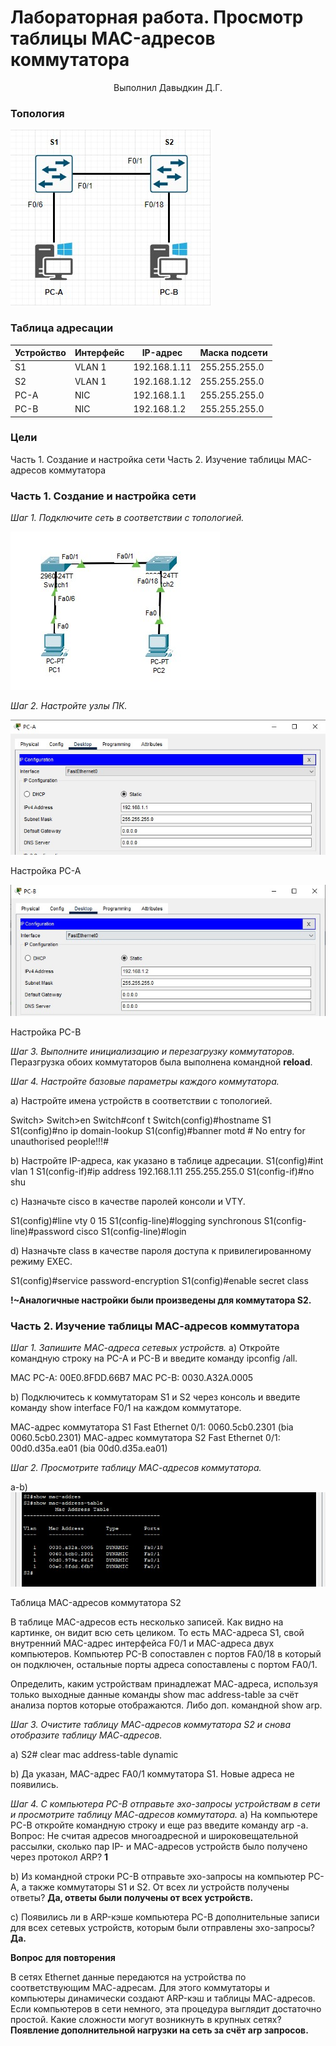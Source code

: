 # Лабораторная работа. Просмотр таблицы MAC-адресов коммутатора 

<p style="text-align: center;">Выполнил Давыдкин Д.Г.</p>

### Топология

![Image](https://github.com/Neogun/CISCO-LABS/blob/main/LAB_02/Images/Topology.jpg)

### Таблица адресации

| Устройство  | Интерфейс  | IP-адрес  | Маска подсети  |
| ------------ | ------------ | ------------ | ------------ |
| S1 |VLAN 1  | 192.168.1.11  | 255.255.255.0  |
| S2  | VLAN 1  | 192.168.1.12  | 255.255.255.0  |
| PC-A  | NIC   | 192.168.1.1   |255.255.255.0   |
| PC-B | NIC  | 192.168.1.2   |  255.255.255.0 |

### Цели
Часть 1. Создание и настройка сети
Часть 2. Изучение таблицы МАС-адресов коммутатора

### Часть 1. Создание и настройка сети
*Шаг 1. Подключите сеть в соответствии с топологией.*

![Image](https://github.com/Neogun/CISCO-LABS/blob/main/LAB_02/Images/Chapter%201.%20Step%201.jpg)

*Шаг 2. Настройте узлы ПК.*

![Image](https://github.com/Neogun/CISCO-LABS/blob/main/LAB_02/Images/Config%20PC-A.jpg)

Настройка PC-A 

![Image](https://github.com/Neogun/CISCO-LABS/blob/main/LAB_02/Images/Config%20PC-B.jpg)

Настройка PC-B

*Шаг 3. Выполните инициализацию и перезагрузку коммутаторов.*
Перазгрузка обоих коммутаторов была выполнена командной **reload**.

*Шаг 4. Настройте базовые параметры каждого коммутатора.*

a) Настройте имена устройств в соответствии с топологией.

Switch>
Switch>en
Switch#conf t
Switch(config)#hostname S1
S1(config)#no ip domain-lookup 
S1(config)#banner motd # No entry for unauthorised people!!!#

b) Настройте IP-адреса, как указано в таблице адресации.
S1(config)#int vlan 1
S1(config-if)#ip address 192.168.1.11 255.255.255.0
S1(config-if)#no shu

c) Назначьте cisco в качестве паролей консоли и VTY.

S1(config)#line vty 0 15
S1(config-line)#logging synchronous 
S1(config-line)#password cisco
S1(config-line)#login

d) Назначьте class в качестве пароля доступа к привилегированному режиму EXEC.

S1(config)#service password-encryption 
S1(config)#enable secret class

**!~Аналогичные настройки были произведены для коммутатора S2.**

### Часть 2. Изучение таблицы МАС-адресов коммутатора

*Шаг 1. Запишите МАС-адреса сетевых устройств.*
a) Откройте командную строку на PC-A и PC-B и введите команду ipconfig /all.

MAC PC-A: 00E0.8FDD.66B7
MAC PC-B: 0030.A32A.0005


b) Подключитесь к коммутаторам S1 и S2 через консоль и введите команду show interface F0/1 на каждом коммутаторе.

МАС-адрес коммутатора S1 Fast Ethernet 0/1: 0060.5cb0.2301 (bia 0060.5cb0.2301)
МАС-адрес коммутатора S2 Fast Ethernet 0/1: 00d0.d35a.ea01 (bia 00d0.d35a.ea01)

*Шаг 2. Просмотрите таблицу МАС-адресов коммутатора.*

a-b) ![Image](https://github.com/Neogun/CISCO-LABS/blob/main/LAB_02/Images/S2_MAC-ADDRESS-TABLE.jpg)

Таблица MAC-адресов коммутатора S2

В таблице MAC-адресов есть несколько записей. Как видно на картинке, он видит всю сеть целиком. То есть MAC-адреса S1, свой внутренний MAC-адрес интерфейса F0/1 и MAC-адреса двух компьютеров.
Компьютер PC-B сопоставлен с портов FA0/18 в который он подключен, остальные порты адреса сопоставлены с портом FA0/1.

Определить, каким устройствам принадлежат МАС-адреса, используя только выходные данные команды show mac address-table за счёт анализа портов которые отображаются. Либо доп. командной show arp.

*Шаг 3. Очистите таблицу МАС-адресов коммутатора S2 и снова отобразите таблицу МАС-адресов.*

a) 
S2# clear mac address-table dynamic

b) Да указан, MAC-адрес FA0/1 коммутатора S1.
Новые адреса не появились.

*Шаг 4. С компьютера PC-B отправьте эхо-запросы устройствам в сети и просмотрите таблицу МАС-адресов коммутатора.*
a) На компьютере PC-B откройте командную строку и еще раз введите команду arp -a.
Вопрос:
Не считая адресов многоадресной и широковещательной рассылки, сколько пар IP- и МАС-адресов устройств было получено через протокол ARP? **1**




b) Из командной строки PC-B отправьте эхо-запросы на компьютер PC-A, а также коммутаторы S1 и S2.
От всех ли устройств получены ответы? **Да, ответы были получены от всех устройств.**

c) Появились ли в ARP-кэше компьютера PC-B дополнительные записи для всех сетевых устройств, которым были отправлены эхо-запросы? **Да.**

**Вопрос для повторения**

В сетях Ethernet данные передаются на устройства по соответствующим МАС-адресам. Для этого коммутаторы и компьютеры динамически создают ARP-кэш и таблицы МАС-адресов. Если компьютеров в сети немного, эта процедура выглядит достаточно простой. Какие сложности могут возникнуть в крупных сетях? **Появление дополнительной нагрузки на сеть за счёт arp запросов.**
